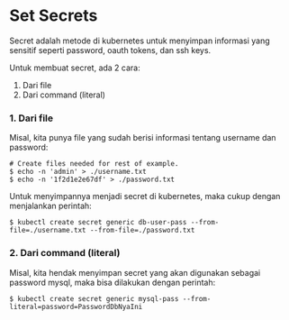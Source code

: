 # Set Secrets

Secret adalah metode di kubernetes untuk menyimpan informasi yang sensitif seperti password, oauth tokens, dan ssh keys.

Untuk membuat secret, ada 2 cara:

1. Dari file
2. Dari command (literal)

### 1. Dari file

Misal, kita punya file yang sudah berisi informasi tentang username dan password:

```
# Create files needed for rest of example.
$ echo -n 'admin' > ./username.txt
$ echo -n '1f2d1e2e67df' > ./password.txt
```

Untuk menyimpannya menjadi secret di kubernetes, maka cukup dengan menjalankan perintah:

```
$ kubectl create secret generic db-user-pass --from-file=./username.txt --from-file=./password.txt
```

### 2. Dari command (literal)

Misal, kita hendak menyimpan secret yang akan digunakan sebagai password mysql, maka bisa dilakukan dengan perintah:

```
$ kubectl create secret generic mysql-pass --from-literal=password=PasswordDbNyaIni
```

